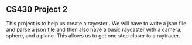 ## CS430 Project 2
This project is to help us create a raycster . We will have to write a json file and parse a json file and then also have a basic raycaster with a camera, sphere, and a plane. This allows us to get one step closer to a raytracer. 